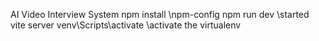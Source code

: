 AI Video Interview System
npm install \\npm-config
npm run dev \\started vite server
venv\Scripts\activate \\activate the virtualenv
